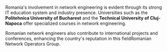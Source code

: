Romania's involvement in network engineering is evident through its strong IT education system and industry presence. Universities such as the **Politehnica University of Bucharest** and the **Technical University of Cluj-Napoca** offer specialized courses in network engineering. 

Romanian network engineers also contribute to international projects and conferences, enhancing the country's reputation in this field​ Romanian Network Operators Group​.
